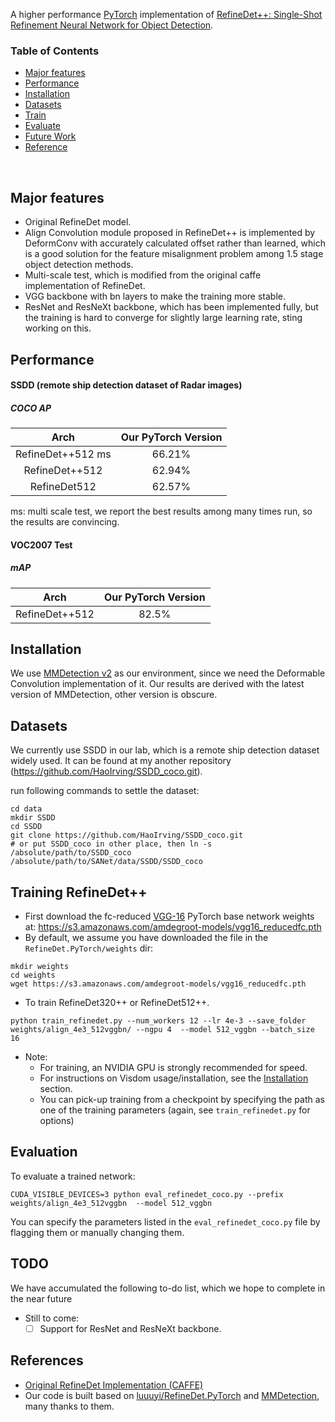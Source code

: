 A higher performance [PyTorch](http://pytorch.org/) implementation of [RefineDet++: Single-Shot Refinement Neural Network for Object Detection](http://www.cbsr.ia.ac.cn/users/sfzhang/files/TCSVT_RefineDet++.pdf ).


### Table of Contents
- <a href='#Majorfeatures'>Major features</a>
- <a href='#performance'>Performance</a>
- <a href='#installation'>Installation</a>
- <a href='#datasets'>Datasets</a>
- <a href='#training-refinedet'>Train</a>
- <a href='#evaluation'>Evaluate</a>
- <a href='#todo'>Future Work</a>
- <a href='#references'>Reference</a>

&nbsp;
&nbsp;
&nbsp;
&nbsp;

## Major features

- Original RefineDet model.
- Align Convolution module proposed in RefineDet++ is implemented by DeformConv with accurately calculated offset rather than learned, which is a good solution for the feature misalignment problem among 1.5 stage object detection methods.
- Multi-scale test, which is modified from the original caffe implementation of RefineDet.
- VGG backbone with bn layers to make the training more stable.
- ResNet and ResNeXt backbone, which has been implemented fully, but the training is hard to converge for slightly large learning rate, sting working on this.

## Performance

#### SSDD (remote ship detection dataset of Radar images)

##### COCO AP 

| Arch | Our PyTorch Version |
|:-:|:-:|
| RefineDet++512 ms | 66.21% |
| RefineDet++512 | 62.94% | 
| RefineDet512 | 62.57% | 
ms: multi scale test, we report the best results among many times run, so the results are convincing.

#### VOC2007 Test

##### mAP 

| Arch | Our PyTorch Version |
|:-:|:-:|
| RefineDet++512 | 82.5% | TODO |

## Installation
We use [MMDetection v2](https://mmdetection.readthedocs.io/) as our environment, since we need the Deformable Convolution implementation of it. Our results are derived with the latest version of MMDetection, other version is obscure.

## Datasets
We currently use SSDD in our lab, which is a remote ship detection dataset widely used. It can be found at my another repository (https://github.com/HaoIrving/SSDD_coco.git).

run following commands to settle the dataset:
```Shell
cd data
mkdir SSDD
cd SSDD
git clone https://github.com/HaoIrving/SSDD_coco.git
# or put SSDD_coco in other place, then ln -s /absolute/path/to/SSDD_coco /absolute/path/to/SANet/data/SSDD/SSDD_coco
```

<!-- 
### COCO
Microsoft COCO: Common Objects in Context

##### Download COCO 2014
```Shell
# specify a directory for dataset to be downloaded into, else default is ~/data/
sh data/scripts/COCO2014.sh
```

### VOC Dataset
PASCAL VOC: Visual Object Classes

##### Download VOC2007 trainval & test
```Shell
# specify a directory for dataset to be downloaded into, else default is ~/data/
sh data/scripts/VOC2007.sh # <directory>
```

##### Download VOC2012 trainval
```Shell
# specify a directory for dataset to be downloaded into, else default is ~/data/
sh data/scripts/VOC2012.sh # <directory>
``` -->

## Training RefineDet++
- First download the fc-reduced [VGG-16](https://arxiv.org/abs/1409.1556) PyTorch base network weights at:              https://s3.amazonaws.com/amdegroot-models/vgg16_reducedfc.pth
- By default, we assume you have downloaded the file in the `RefineDet.PyTorch/weights` dir:

```Shell
mkdir weights
cd weights
wget https://s3.amazonaws.com/amdegroot-models/vgg16_reducedfc.pth
```

- To train RefineDet320++ or RefineDet512++.

```Shell
python train_refinedet.py --num_workers 12 --lr 4e-3 --save_folder weights/align_4e3_512vggbn/ --ngpu 4  --model 512_vggbn --batch_size 16 

```

- Note:
  * For training, an NVIDIA GPU is strongly recommended for speed.
  * For instructions on Visdom usage/installation, see the <a href='#installation'>Installation</a> section.
  * You can pick-up training from a checkpoint by specifying the path as one of the training parameters (again, see `train_refinedet.py` for options)

## Evaluation
To evaluate a trained network:

```Shell
CUDA_VISIBLE_DEVICES=3 python eval_refinedet_coco.py --prefix weights/align_4e3_512vggbn  --model 512_vggbn
```

You can specify the parameters listed in the `eval_refinedet_coco.py` file by flagging them or manually changing them.  

## TODO
We have accumulated the following to-do list, which we hope to complete in the near future
- Still to come:
  * [ ] Support for ResNet and ResNeXt backbone.

## References
- [Original RefineDet Implementation (CAFFE)](https://github.com/sfzhang15/RefineDet)
- Our code is built based on [luuuyi/RefineDet.PyTorch](https://github.com/luuuyi/RefineDet.PyTorch) and [MMDetection](https://github.com/open-mmlab/mmdetection), many thanks to them.
